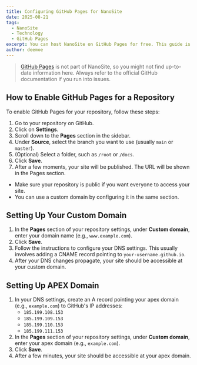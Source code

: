 ```yaml
---
title: Configuring GitHub Pages for NanoSite
date: 2025-08-21
tags:
  - NanoSite
  - Technology
  - GitHub Pages
excerpt: You can host NanoSite on GitHub Pages for free. This guide is provided as a self-contained reference; however, always consult the official GitHub documentation for the most accurate information.
author: deemoe
---
```


> [GitHub Pages](https://pages.github.com) is not part of NanoSite, so you might not find up-to-date information here. Always refer to the official GitHub documentation if you run into issues.

## How to Enable GitHub Pages for a Repository

To enable GitHub Pages for your repository, follow these steps:

1. Go to your repository on GitHub.
2. Click on **Settings**.
3. Scroll down to the **Pages** section in the sidebar.
4. Under **Source**, select the branch you want to use (usually `main` or `master`).
5. (Optional) Select a folder, such as `/root` or `/docs`.
6. Click **Save**.
7. After a few moments, your site will be published. The URL will be shown in the Pages section.

- Make sure your repository is public if you want everyone to access your site.
- You can use a custom domain by configuring it in the same section.

## Setting Up Your Custom Domain

1. In the **Pages** section of your repository settings, under **Custom domain**, enter your domain name (e.g., `www.example.com`).
2. Click **Save**.
3. Follow the instructions to configure your DNS settings. This usually involves adding a CNAME record pointing to `your-username.github.io`.
4. After your DNS changes propagate, your site should be accessible at your custom domain.

## Setting Up APEX Domain

1. In your DNS settings, create an A record pointing your apex domain (e.g., `example.com`) to GitHub's IP addresses:
   - `185.199.108.153`
   - `185.199.109.153`
   - `185.199.110.153`
   - `185.199.111.153`
2. In the **Pages** section of your repository settings, under **Custom domain**, enter your apex domain (e.g., `example.com`).
3. Click **Save**.
4. After a few minutes, your site should be accessible at your apex domain.
